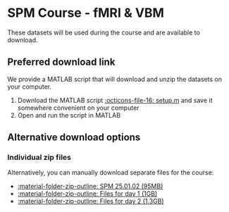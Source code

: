 # SPM Course - fMRI & VBM
These datasets will be used during the course and are available to download.

## Preferred download link
We provide a MATLAB script that will download and unzip the datasets on your computer.

1. Download the MATLAB script [:octicons-file-16: setup.m](https://www.fil.ion.ucl.ac.uk/spm/data/spmcourse/setup.m) and save it somewhere convenient on your computer
2. Open and run the script in MATLAB

## Alternative download options

### Individual zip files
Alternatively, you can manually download separate files for the course:

- [:material-folder-zip-outline: SPM 25.01.02 (95MB)](https://github.com/spm/spm/releases/download/25.01.02/spm_25.01.02.zip)
- [:material-folder-zip-outline: Files for day 1 (1GB)](https://www.fil.ion.ucl.ac.uk/spm/data/spmcourse/day_1.zip)
- [:material-folder-zip-outline: Files for day 2 (1.3GB)](https://www.fil.ion.ucl.ac.uk/spm/data/spmcourse/day_2.zip)